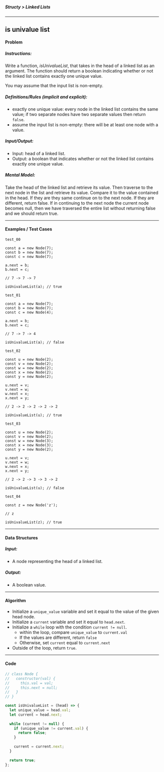 ##### Structy > Linked Lists

---

## is univalue list

#### Problem

##### Instructions:

Write a function, *isUnivalueList*, that takes in the head of a linked list as an argument. The function should return a boolean indicating whether or not the linked list contains exactly one unique value.

You may assume that the input list is non-empty.

##### Definitions/Rules (implicit and explicit):

* exactly one unique value: every node in the linked list contains the same value; if two separate nodes have two separate values then return `false`.
* assume the input list is non-empty: there will be at least one node with a value.

##### Input/Output:

* Input: head of a linked list.
* Output: a boolean that indicates whether or not the linked list contains exactly one unique value.

##### Mental Model:

Take the head of the linked list and retrieve its value. Then traverse to the next node in the list and retrieve its value. Compare it to the value contained in the head. If they are they same continue on to the next node. If they are different, return false. If in continuing to the next node the current node becomes null, then we have traversed the entire list without returning false and we should return true.

---

#### Examples / Test Cases

```
test_00

const a = new Node(7);
const b = new Node(7);
const c = new Node(7);

a.next = b;
b.next = c;

// 7 -> 7 -> 7

isUnivalueList(a); // true

test_01

const a = new Node(7);
const b = new Node(7);
const c = new Node(4);

a.next = b;
b.next = c;

// 7 -> 7 -> 4

isUnivalueList(a); // false

test_02

const u = new Node(2);
const v = new Node(2);
const w = new Node(2);
const x = new Node(2);
const y = new Node(2);

u.next = v;
v.next = w;
w.next = x;
x.next = y;

// 2 -> 2 -> 2 -> 2 -> 2

isUnivalueList(u); // true

test_03

const u = new Node(2);
const v = new Node(2);
const w = new Node(3);
const x = new Node(3);
const y = new Node(2);

u.next = v;
v.next = w;
w.next = x;
x.next = y;

// 2 -> 2 -> 3 -> 3 -> 2

isUnivalueList(u); // false

test_04

const z = new Node('z');

// z

isUnivalueList(z); // true
```

---

#### Data Structures

##### Input:

* A node representing the head of a linked list.

##### Output:

* A boolean value.

---

#### Algorithm

* Initialize a `unique_value` variable and set it equal to the value of the given head node.
* Initialize a `current` variable and set it equal to `head.next`.
* Initialize a `while` loop with the condition `current != null`.
  * within the loop, compare `unique_value` to `current.val`
  * If the values are different, return `false`
  * Otherwise, set `current` equal to `current.next`
* Outside of the loop, return `true`.

---

#### Code

```javascript
// class Node {
//   constructor(val) {
//     this.val = val;
//     this.next = null;
//   }
// }

const isUnivalueList = (head) => {
  let unique_value = head.val;
  let current = head.next;
  
  while (current != null) {
    if (unique_value != current.val) {
      return false;
    }
    
    current = current.next;
  }
  
  return true;
};
```

